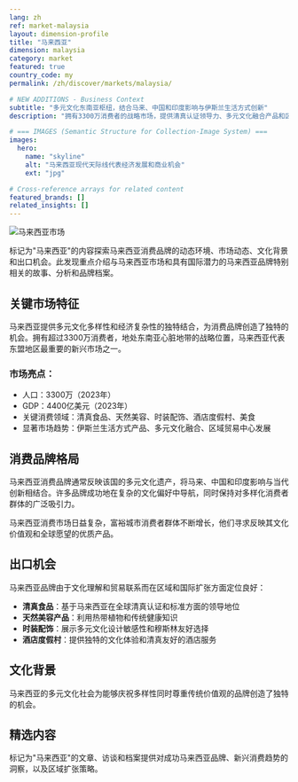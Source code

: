 ```yaml
---
lang: zh
ref: market-malaysia
layout: dimension-profile
title: "马来西亚"
dimension: malaysia
category: market
featured: true
country_code: my
permalink: /zh/discover/markets/malaysia/

# NEW ADDITIONS - Business Context
subtitle: "多元文化东南亚枢纽，结合马来、中国和印度影响与伊斯兰生活方式创新"
description: "拥有3300万消费者的战略市场，提供清真认证领导力、多元文化融合产品和区域贸易连接。"

# === IMAGES (Semantic Structure for Collection-Image System) ===
images:
  hero:
    name: "skyline"
    alt: "马来西亚现代天际线代表经济发展和商业机会"
    ext: "jpg"

# Cross-reference arrays for related content
featured_brands: []
related_insights: []
---
```


![马来西亚市场](/assets/images/dimensions/markets/malaysia.jpg)

标记为"马来西亚"的内容探索马来西亚消费品牌的动态环境、市场动态、文化背景和出口机会。此发现重点介绍与马来西亚市场和具有国际潜力的马来西亚品牌特别相关的故事、分析和品牌档案。

## 关键市场特征

马来西亚提供多元文化多样性和经济复杂性的独特结合，为消费品牌创造了独特的机会。拥有超过3300万消费者，地处东南亚心脏地带的战略位置，马来西亚代表东盟地区最重要的新兴市场之一。

### 市场亮点：
- 人口：3300万（2023年）
- GDP：4400亿美元（2023年）
- 关键消费领域：清真食品、天然美容、时装配饰、酒店度假村、美食
- 显著市场趋势：伊斯兰生活方式产品、多元文化融合、区域贸易中心发展

## 消费品牌格局

马来西亚消费品牌通常反映该国的多元文化遗产，将马来、中国和印度影响与当代创新相结合。许多品牌成功地在复杂的文化偏好中导航，同时保持对多样化消费者群体的广泛吸引力。

马来西亚消费市场日益复杂，富裕城市消费者群体不断增长，他们寻求反映其文化价值观和全球愿望的优质产品。

## 出口机会

马来西亚品牌由于文化理解和贸易联系而在区域和国际扩张方面定位良好：

- **清真食品**：基于马来西亚在全球清真认证和标准方面的领导地位
- **天然美容产品**：利用热带植物和传统健康知识
- **时装配饰**：展示多元文化设计敏感性和穆斯林友好选择
- **酒店度假村**：提供独特的文化体验和清真友好的酒店服务

## 文化背景

马来西亚的多元文化社会为能够庆祝多样性同时尊重传统价值观的品牌创造了独特的机会。

## 精选内容

标记为"马来西亚"的文章、访谈和档案提供对成功马来西亚品牌、新兴消费趋势的洞察，以及区域扩张策略。
